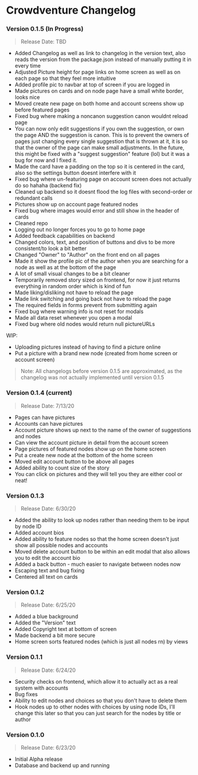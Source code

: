 # Crowdventure Changelog

### Version 0.1.5 (In Progress)

> Release Date: TBD

- Added Changelog as well as link to changelog in the version text, also reads the version from the package.json instead of manually putting it in every time
- Adjusted Picture height for page links on home screen as well as on each page so that they feel more intuitive
- Added profile pic to navbar at top of screen if you are logged in
- Made pictures on cards and on node page have a small white border, looks nice
- Moved create new page on both home and account screens show up before featured pages
- Fixed bug where making a noncanon suggestion canon wouldnt reload page
- You can now only edit suggestions if you own the suggestion, or own the page AND the suggestion is canon. This is to prevent the owners of pages just changing every single suggestion that is thrown at it, it is so that the owner of the page can make small adjustments. In the future, this might be fixed with a "suggest suggestion" feature (lol) but it was a bug for now and I fixed it.
- Made the card have a padding on the top so it is centered in the card, also so the settings button doesnt interfere with it
- Fixed bug where un-featuring page on account screen does not actually do so hahaha (backend fix)
- Cleaned up backend so it doesnt flood the log files with second-order or redundant calls
- Pictures show up on account page featured nodes
- Fixed bug where images would error and still show in the header of cards
- Cleaned repo
- Logging out no longer forces you to go to home page
- Added feedback capabilities on backend
- Changed colors, text, and position of buttons and divs to be more consistent/to look a bit better
- Changed "Owner" to "Author" on the front end on all pages
- Made it show the profile pic of the author when you are searching for a node as well as at the bottom of the page
- A lot of small visual changes to be a bit cleaner
- Temporarily removed story sized on frontend, for now it just returns everything in random order which is kind of fun
- Made liking/disliking not have to reload the page
- Made link switching and going back not have to reload the page
- The required fields in forms prevent from submitting again
- Fixed bug where warning info is not reset for modals
- Made all data reset whenever you open a modal
- Fixed bug where old nodes would return null pictureURLs

WIP:

- Uploading pictures instead of having to find a picture online
- Put a picture with a brand new node (created from home screen or account screen)

> Note: All changelogs before version 0.1.5 are approximated, as the changelog was not actually implemented until version 0.1.5

### Version 0.1.4 (current)

> Release Date: 7/13/20

- Pages can have pictures
- Accounts can have pictures
- Account picture shows up next to the name of the owner of suggestions and nodes
- Can view the account picture in detail from the account screen
- Page pictures of featured nodes show up on the home screen
- Put a create new node at the bottom of the home screen
- Moved edit account button to be above all pages
- Added ability to count size of the story
- You can click on pictures and they will tell you they are either cool or neat!

### Version 0.1.3

> Release Date: 6/30/20

- Added the ability to look up nodes rather than needing them to be input by node ID
- Added account bios
- Added ability to feature nodes so that the home screen doesn't just show all possible nodes and accounts
- Moved delete account button to be within an edit modal that also allows you to edit the account bio
- Added a back button - much easier to navigate between nodes now
- Escaping text and bug fixing
- Centered all text on cards

### Version 0.1.2

> Release Date: 6/25/20

- Added a blue background
- Added the "Version" text
- Added Copyright text at bottom of screen
- Made backend a bit more secure
- Home screen sorts featured nodes (which is just all nodes rn) by views

### Version 0.1.1

> Release Date: 6/24/20

- Security checks on frontend, which allow it to actually act as a real system with accounts
- Bug fixes
- Ability to edit nodes and choices so that you don't have to delete them
- Hook nodes up to other nodes with choices by using node IDs, I'll change this later so that you can just search for the nodes by title or author

### Version 0.1.0

> Release Date: 6/23/20

- Initial Alpha release
- Database and backend up and running
